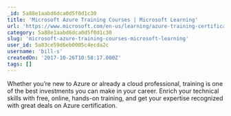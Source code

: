 ```yaml
---
_id: 5a88e1aabd6dca0d5f0d1c30
title: 'Microsoft Azure Training Courses | Microsoft Learning'
url: 'https://www.microsoft.com/en-us/learning/azure-training-certification.aspx'
category: 5a88e1aabd6dca0d5f0d1c30
slug: 'microsoft-azure-training-courses-microsoft-learning'
user_id: 5a83ce59d6eb0005c4ecda2c
username: 'bill-s'
createdOn: '2017-10-26T10:58:17.000Z'
tags: []
---
```


Whether you’re new to Azure or already a cloud professional, training is one of the best investments you can make in your career. Enrich your technical skills with free, online, hands-on training, and get your expertise recognized with great deals on Azure certification.

